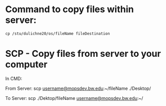 # Command to copy files within server: 
            
    cp /stu/dulichne20/os/fileName fileDestination


# SCP - Copy files from server to your computer

In CMD: 
   
   From Server:  scp username@mopsdev.bw.edu:\~/fileName ./Desktop/ 
   
   To Server:  scp ./Dektop/fileName username@mopsdev.bw.edu:~/       

